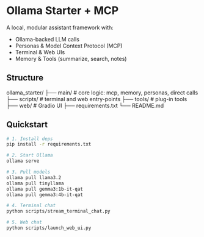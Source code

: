 # Ollama Starter + MCP

A local, modular assistant framework with:

- Ollama-backed LLM calls  
- Personas & Model Context Protocol (MCP)  
- Terminal & Web UIs  
- Memory & Tools (summarize, search, notes)

## Structure

ollama_starter/
├── main/ # core logic: mcp, memory, personas, direct calls
├── scripts/ # terminal and web entry-points
├── tools/ # plug-in tools
├── web/ # Gradio UI
├── requirements.txt
└── README.md


## Quickstart

```bash
# 1. Install deps
pip install -r requirements.txt

# 2. Start Ollama
ollama serve

# 3. Pull models
ollama pull llama3.2
ollama pull tinyllama
ollama pull gemma3:1b-it-qat
ollama pull gemma3:4b-it-qat

# 4. Terminal chat
python scripts/stream_terminal_chat.py

# 5. Web chat
python scripts/launch_web_ui.py
